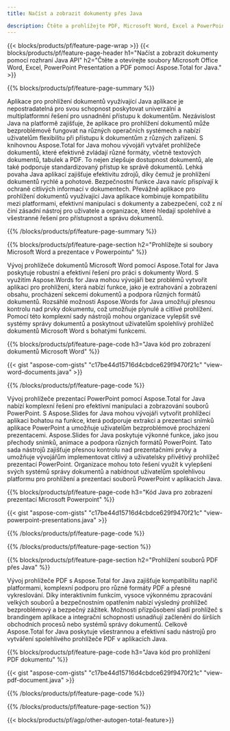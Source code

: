 ```yaml
---
title: Načíst a zobrazit dokumenty přes Java 

description: Čtěte a prohlížejte PDF, Microsoft Word, Excel a PowerPointové prezentace prostřednictvím vaší Java aplikace.
---
```


{{< blocks/products/pf/feature-page-wrap >}}
{{< blocks/products/pf/feature-page-header h1="Načíst a zobrazit dokumenty pomocí rozhraní Java API" h2="Čtěte a otevírejte soubory Microsoft Office Word, Excel, PowerPoint Presentation a PDF pomocí Aspose.Total for Java." >}}

{{% blocks/products/pf/feature-page-summary %}}

Aplikace pro prohlížení dokumentů využívající Java aplikace je nepostradatelná pro svou schopnost poskytovat univerzální a multiplatformní řešení pro usnadnění přístupu k dokumentům. Nezávislost Java na platformě zajišťuje, že aplikace pro prohlížení dokumentů může bezproblémově fungovat na různých operačních systémech a nabízí uživatelům flexibilitu při přístupu k dokumentům z různých zařízení. S knihovnou Aspose.Total for Java mohou vývojáři vytvářet prohlížeče dokumentů, které efektivně zvládají různé formáty, včetně textových dokumentů, tabulek a PDF. To nejen zlepšuje dostupnost dokumentů, ale také podporuje standardizovaný přístup ke správě dokumentů. Lehká povaha Java aplikací zajišťuje efektivitu zdrojů, díky čemuž je prohlížení dokumentů rychlé a pohotové. Bezpečnostní funkce Java navíc přispívají k ochraně citlivých informací v dokumentech. Převážně aplikace pro prohlížení dokumentů využívající Java aplikace kombinuje kompatibilitu mezi platformami, efektivní manipulaci s dokumenty a zabezpečení, což z ní činí zásadní nástroj pro uživatele a organizace, které hledají spolehlivé a všestranné řešení pro přístupnost a správu dokumentů.

{{% /blocks/products/pf/feature-page-summary  %}}

{{% blocks/products/pf/feature-page-section  h2="Prohlížejte si soubory Microsoft Word a prezentace v Powerpointu" %}}

Vývoj prohlížeče dokumentů Microsoft Word pomocí Aspose.Total for Java poskytuje robustní a efektivní řešení pro práci s dokumenty Word. S využitím Aspose.Words for Java mohou vývojáři bez problémů vytvořit aplikaci pro prohlížení, která nabízí funkce, jako je extrahování a zobrazení obsahu, procházení sekcemi dokumentů a podpora různých formátů dokumentů. Rozsáhlé možnosti Aspose.Words for Java umožňují přesnou kontrolu nad prvky dokumentu, což umožňuje plynulé a citlivé prohlížení. Pomocí této komplexní sady nástrojů mohou organizace vylepšit své systémy správy dokumentů a poskytnout uživatelům spolehlivý prohlížeč dokumentů Microsoft Word s bohatými funkcemi.  <br />

{{% blocks/products/pf/feature-page-code h3="Java kód pro zobrazení dokumentů Microsoft Word" %}}

{{< gist "aspose-com-gists" "c17be44d15716d4cbdce629f9470f21c" "view-word-documents.java" >}}

{{% /blocks/products/pf/feature-page-code  %}}

Vývoj prohlížeče prezentací PowerPoint pomocí Aspose.Total for Java nabízí komplexní řešení pro efektivní manipulaci a zobrazování souborů PowerPoint. S Aspose.Slides for Java mohou vývojáři vytvořit prohlížecí aplikaci bohatou na funkce, která podporuje extrakci a prezentaci snímků aplikace PowerPoint a umožňuje uživatelům bezproblémové procházení prezentacemi. Aspose.Slides for Java poskytuje výkonné funkce, jako jsou přechody snímků, animace a podpora různých formátů PowerPoint. Tato sada nástrojů zajišťuje přesnou kontrolu nad prezentačními prvky a umožňuje vývojářům implementovat citlivý a uživatelsky přívětivý prohlížeč prezentací PowerPoint. Organizace mohou toto řešení využít k vylepšení svých systémů správy dokumentů a nabídnout uživatelům spolehlivou platformu pro prohlížení a prezentaci souborů PowerPoint v aplikacích Java.

{{% blocks/products/pf/feature-page-code h3="Kód Java pro zobrazení prezentací Microsoft Powerpoint" %}}

{{< gist "aspose-com-gists" "c17be44d15716d4cbdce629f9470f21c" "view-powerpoint-presentations.java" >}}

{{% /blocks/products/pf/feature-page-code  %}}

{{% /blocks/products/pf/feature-page-section %}}

{{% blocks/products/pf/feature-page-section  h2="Prohlížení souborů PDF přes Java" %}}

Vývoj prohlížeče PDF s Aspose.Total for Java zajišťuje kompatibilitu napříč platformami, komplexní podporu pro různé formáty PDF a přesné vykreslování. Díky interaktivním funkcím, vysoce výkonnému zpracování velkých souborů a bezpečnostním opatřením nabízí výsledný prohlížeč bezproblémový a bezpečný zážitek. Možnosti přizpůsobení sladí prohlížeč s brandingem aplikace a integrační schopnosti usnadňují začlenění do širších obchodních procesů nebo systémů správy dokumentů. Celkově Aspose.Total for Java poskytuje všestrannou a efektivní sadu nástrojů pro vytváření spolehlivého prohlížeče PDF v aplikacích Java.

{{% blocks/products/pf/feature-page-code h3="Java kód pro prohlížení PDF dokumentu" %}}

{{< gist "aspose-com-gists" "c17be44d15716d4cbdce629f9470f21c" "view-pdf-document.java" >}}

{{% /blocks/products/pf/feature-page-code  %}}

{{% /blocks/products/pf/feature-page-section %}}

{{< blocks/products/pf/agp/other-autogen-total-feature>}}